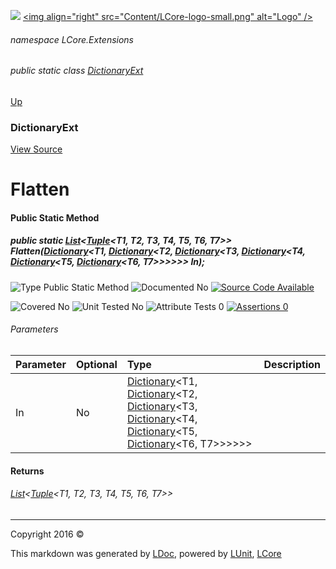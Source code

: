 ![](Content/LCore-banner-small.png "")
[&lt;img align=&quot;right&quot; src=&quot;Content/LCore-logo-small.png&quot; alt=&quot;Logo&quot; /&gt;](../README.md)

###### namespace LCore.Extensions

###### public static class [DictionaryExt](docs/DictionaryExt.md)
[Up](docs/DictionaryExt.md)

### DictionaryExt
[View Source](Extensions/Reference%20Types/DictionaryExt.cs)

# Flatten

#### Public Static Method

##### public static <a href="https://msdn.microsoft.com/en-us/library/6sh2ey19.aspx" alt="" target="_blank">List</a>&lt;<a href="https://msdn.microsoft.com/en-us/library/dd387185.aspx" alt="" target="_blank">Tuple</a>&lt;T1, T2, T3, T4, T5, T6, T7&gt;&gt; Flatten(<a href="https://msdn.microsoft.com/en-us/library/xfhwa508.aspx" alt="" target="_blank">Dictionary</a>&lt;T1, <a href="https://msdn.microsoft.com/en-us/library/xfhwa508.aspx" alt="" target="_blank">Dictionary</a>&lt;T2, <a href="https://msdn.microsoft.com/en-us/library/xfhwa508.aspx" alt="" target="_blank">Dictionary</a>&lt;T3, <a href="https://msdn.microsoft.com/en-us/library/xfhwa508.aspx" alt="" target="_blank">Dictionary</a>&lt;T4, <a href="https://msdn.microsoft.com/en-us/library/xfhwa508.aspx" alt="" target="_blank">Dictionary</a>&lt;T5, <a href="https://msdn.microsoft.com/en-us/library/xfhwa508.aspx" alt="" target="_blank">Dictionary</a>&lt;T6, T7&gt;&gt;&gt;&gt;&gt;&gt; In);

![Type Public Static Method](http://b.repl.ca/v1/Type-Public%20Static%20Method-blue.png "")     ![Documented No](http://b.repl.ca/v1/Documented-No-red.png "") [![Source Code Available](http://b.repl.ca/v1/Source%20Code-Available-brightgreen.png "")](Extensions/Reference%20Types/DictionaryExt.cs#L229)

![Covered No](http://b.repl.ca/v1/Covered-No-red.png "") ![Unit Tested No](http://b.repl.ca/v1/Unit%20Tested-No-lightgrey.png "") ![Attribute Tests 0](http://b.repl.ca/v1/Attribute%20Tests-0-lightgrey.png "") [![Assertions 0](http://b.repl.ca/v1/Assertions-0-lightgrey.png "")](Extensions/Reference%20Types/DictionaryExt.cs)

###### Parameters

Parameter | Optional | Type | Description
:---  | :---  | :---  | :--- 
In | No | <a href="https://msdn.microsoft.com/en-us/library/xfhwa508.aspx" alt="" target="_blank">Dictionary</a>&lt;T1, <a href="https://msdn.microsoft.com/en-us/library/xfhwa508.aspx" alt="" target="_blank">Dictionary</a>&lt;T2, <a href="https://msdn.microsoft.com/en-us/library/xfhwa508.aspx" alt="" target="_blank">Dictionary</a>&lt;T3, <a href="https://msdn.microsoft.com/en-us/library/xfhwa508.aspx" alt="" target="_blank">Dictionary</a>&lt;T4, <a href="https://msdn.microsoft.com/en-us/library/xfhwa508.aspx" alt="" target="_blank">Dictionary</a>&lt;T5, <a href="https://msdn.microsoft.com/en-us/library/xfhwa508.aspx" alt="" target="_blank">Dictionary</a>&lt;T6, T7&gt;&gt;&gt;&gt;&gt;&gt; | 


#### Returns

###### <a href="https://msdn.microsoft.com/en-us/library/6sh2ey19.aspx" alt="" target="_blank">List</a>&lt;<a href="https://msdn.microsoft.com/en-us/library/dd387185.aspx" alt="" target="_blank">Tuple</a>&lt;T1, T2, T3, T4, T5, T6, T7&gt;&gt;



---

Copyright 2016 &copy; [](../README.md) [](../TableOfContents.md)

This markdown was generated by [LDoc](https://github.com/CodeSingularity/LDoc), powered by [LUnit](https://github.com/CodeSingularity/LUnit), [LCore](https://github.com/CodeSingularity/LCore)
